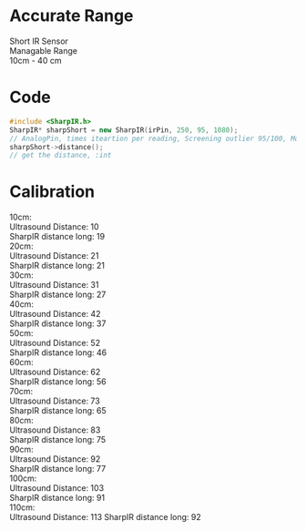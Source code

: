 Accurate Range
============
Short IR Sensor  
Managable Range  
10cm  - 40 cm  

Code
============
```cpp
#include <SharpIR.h> 
SharpIR* sharpShort = new SharpIR(irPin, 250, 95, 1080); 
// AnalogPin, times iteartion per reading, Screening outlier 95/100, Model Number (1080 short, 20150 for long)
sharpShort->distance(); 
// get the distance, :int
```

Calibration
============
10cm:  
Ultrasound Distance: 10  
SharpIR distance long: 19  
20cm:  
Ultrasound Distance: 21  
SharpIR distance long: 21  
30cm:  
Ultrasound Distance: 31  
SharpIR distance long: 27  
40cm:  
Ultrasound Distance: 42  
SharpIR distance long: 37  
50cm:  
Ultrasound Distance: 52  
SharpIR distance long: 46  
60cm:  
Ultrasound Distance: 62  
SharpIR distance long: 56  
70cm:  
Ultrasound Distance: 73  
SharpIR distance long: 65  
80cm:  
Ultrasound Distance: 83  
SharpIR distance long: 75  
90cm:  
Ultrasound Distance: 92  
SharpIR distance long: 77  
100cm:  
Ultrasound Distance: 103  
SharpIR distance long: 91  
110cm:  
Ultrasound Distance: 113
SharpIR distance long: 92
